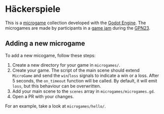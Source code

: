 # Häckerspiele

This is a [microgame](https://en.wikipedia.org/wiki/Minigame) collection developed with the [Godot Engine](https://godotengine.org/).
The microgames are made by participants in a [game jam](https://en.wikipedia.org/wiki/Game_jam) during the [GPN23](https://entropia.de/GPN23/en).

## Adding a new microgame

To add a new micogame, follow these steps:

1. Create a new directory for your game in `microgames/`.
2. Create your game. The script of the main scene should extend `MicroGame` and send the `win`/`loss` signals to indicate a win or a loss. After 5 seconds, the `on_timeout` function will be called. By default, it will emit `loss`, but this behaviour can be overwritten.
3. Add your main scene to the `scenes` array in `microgames/microgames.gd`.
4. Open a PR with your changes.

For an example, take a look at `microgames/hello/`.
